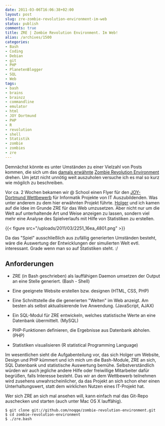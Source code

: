 ```yaml
---
date: 2011-03-06T16:06:38+02:00
layout: post
slug: zre-zombie-revolution-environment-im-web
status: publish
comments: true
title: ZRE | Zombie Revolution Environment. Im Web!
alias: /archives/1500
categories:
- Bash
- Coding
- Debian
- git
- PHP
- PlanetenBlogger
- SQL
- Web
tags:
- bash
- brains
- brainzz
- commandline
- emulator
- html
- JOY Dortmund
- PHP
- R
- revolution
- shell
- Statistik
- zombie
- zombies
- zre
---
```


Demnächst könnte es unter Umständen zu einer Vielzahl von Posts kommen, die sich um das [damals erwähnte](/archives/1314) [Zombie Revolution Environment](https://github.com/noqqe/zombie-revolution-environment) drehen. Um jetzt nicht unnötig weit auszuholen versuche ich es mal so kurz wie mögilch zu beschreiben.

Vor ca. 2 Wochen bekamen wir @ School einen Flyer für den [JOY-Dortmund Wettbewerb](http://www.joy-dortmund.de/de/home/) für Informatik Projekte von IT Auszubildenden. Was unter anderem zu dem hier erwähnten Projekt führte. [Holger](http://savier.n0q.org/) und ich kamen auf die Idee im Grunde ZRE für das Web umzusetzen. Aber nicht nur um die Welt auf unterhaltende Art und Weise anzeigen zu lassen, sondern viel mehr eine Analyse des Spielverlaufs mit Hilfe von Statistiken zu erstellen.

{{< figure src="/uploads/2011/03/2251_16ea_4801.png" >}}

Da das "Spiel" ausschließlich aus zufällig generierten Umständen besteht, wäre die Auswertung der Entwicklungen der simulierten Welt evtl. interessant. Grade wenn man so auf Statistiken steht. :/


## Anforderungen





	
  * ZRE (in Bash geschrieben) als lauffähigen Daemon umsetzen der Output an eine Stelle generiert. (Bash - Shell)

	
  * Eine geeignete Website erstellen bzw. designen (HTML, CSS, PHP)

	
  * Eine Schnittstelle die die generierten "Welten" im Web anzeigt. Am besten als selbst aktualisierende live Anwendung. (JavaScript, AJAX)

	
  * Ein SQL-Modul für ZRE entwickeln, welches statistische Werte an eine Datenbank übermittelt. (MySQL)

	
  * PHP-Funktionen definieren, die Ergebnisse aus Datenbank abholen. (PHP)

	
  * Statistiken visualisieren (R statistical Programming Language)


Im wesentlichen sieht die Aufgabenteilung vor, das sich Holger um Website, Design und PHP kümmert und ich mich um die Bash-Module, ZRE an sich, SQL Datenbank und statistische Auswertung bemühe. Selbstverständlich würden wir auch jegliche andere Hilfe oder freiwillige Mitarbeiter dafür begrüßen, falls Interesse besteht. Das wir an dem Wettbewerb teilnehmen wird zusehens unwahrscheinlicher, da das Projekt an sich schon eher einen Unterhaltungswert, statt dem wirklichen Nutzen eines IT-Projekt hat.

Wer sich ZRE an sich mal ansehen will, kann einfach mal das Git-Repo auschecken und starten (auch unter Mac OS X lauffähig).




    $ git clone git://github.com/noqqe/zombie-revolution-environment.git
    $ cd zombie-revolution-environment
    $ ./zre.bash

